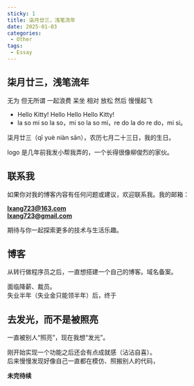 ```yaml
---
sticky: 1
title: 柒月廿三，浅笔流年
date: 2025-01-03
categories:
 - Other
tags:
 - Essay
---
```


## 柒月廿三，浅笔流年

无为 但无所谓 一起浪费 呆坐 相对 放松 然后 慢慢起飞

- Hello Kitty! Hello Hello Hello Kitty! 
- la so mi so la so，mi so la so mi，re do la do re do，mi si。

柒月廿三（qī yuè niàn sān），农历七月二十三日，我的生日。

logo 是几年前我发小帮我弄的，一个长得很像柳俊烈的家伙。

## 联系我
如果你对我的博客内容有任何问题或建议，欢迎联系我。我的邮箱：  

**lxang723@163.com**  
**lxang723@gmail.com**  

期待与你一起探索更多的技术与生活乐趣。  



## 博客

从转行做程序员之后，一直想搭建一个自己的博客。域名备案。

面临降薪、裁员。  
失业半年（失业金只能领半年）后，终于

## 去发光，而不是被照亮

一直被别人“照亮”，现在我想“发光”。

刚开始实现一个功能之后还会有点成就感（沾沾自喜）。  
后来慢慢发现好像自己一直都在模仿、照搬别人的代码，  


**未完待续**
